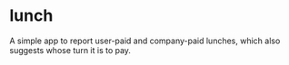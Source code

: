 # lunch
A simple app to report user-paid and company-paid lunches, which also suggests whose turn it is to pay.
